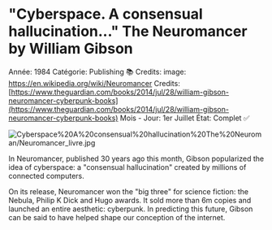 # "Cyberspace. A consensual hallucination..." The Neuromancer by William Gibson

Année: 1984
Catégorie: Publishing 📚
Credits: image: https://en.wikipedia.org/wiki/Neuromancer
Credits: [https://www.theguardian.com/books/2014/jul/28/william-gibson-neuromancer-cyberpunk-books](https://www.theguardian.com/books/2014/jul/28/william-gibson-neuromancer-cyberpunk-books)
Mois - Jour: 1er Juillet
État: Complet ✅

![Cyberspace%20A%20consensual%20hallucination%20The%20Neuroman/Neuromancer_livre.jpg](Cyberspace%20A%20consensual%20hallucination%20The%20Neuroman/Neuromancer_livre.jpg)

In Neuromancer, published 30 years ago this month, Gibson popularized the idea of ​​cyberspace: a "consensual hallucination" created by millions of connected computers.

On its release, Neuromancer won the "big three" for science fiction: the Nebula, Philip K Dick and Hugo awards. It sold more than 6m copies and launched an entire aesthetic: cyberpunk. In predicting this future, Gibson can be said to have helped shape our conception of the internet.